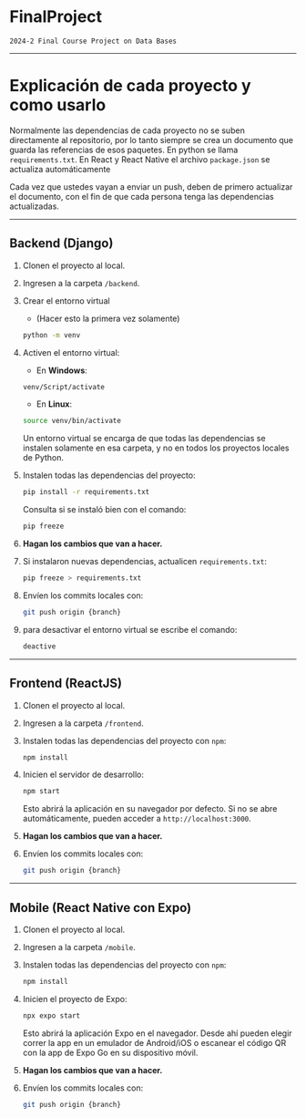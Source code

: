 # FinalProject
    2024-2 Final Course Project on Data Bases

---

# Explicación de cada proyecto y como usarlo

Normalmente las dependencias de cada proyecto no se suben directamente al repositorio, por lo tanto siempre se crea un documento que guarda las referencias de esos paquetes. En python se llama ``requirements.txt``. En React y React Native el archivo ``package.json`` se actualiza automáticamente

Cada vez que ustedes vayan a enviar un push, deben de primero actualizar el documento, con el fin de que cada persona tenga las dependencias actualizadas.

---

## Backend (Django)
    
1. Clonen el proyecto al local.
2. Ingresen a la carpeta `/backend`.
3. Crear el entorno virtual 

    - (Hacer esto la primera vez solamente)
    ```bash
    python -m venv
    ```

3. Activen el entorno virtual:

    - En **Windows**:
    ```bash
    venv/Script/activate
    ```

    - En **Linux**:
    ```bash
    source venv/bin/activate
    ```

    Un entorno virtual se encarga de que todas las dependencias se instalen solamente en esa carpeta, y no en todos los proyectos locales de Python.

4. Instalen todas las dependencias del proyecto:
    ```bash
    pip install -r requirements.txt
    ```
    
    Consulta si se instaló bien con el comando:
    ```bash
    pip freeze
    ```

5. **Hagan los cambios que van a hacer.**

6. Si instalaron nuevas dependencias, actualicen `requirements.txt`:
    ```bash
    pip freeze > requirements.txt
    ```

7. Envíen los commits locales con:
    ```bash
    git push origin {branch}
    ```

8. para desactivar el entorno virtual se escribe el comando: 
    ```bash
    deactive
    ```

---

## Frontend (ReactJS)

1. Clonen el proyecto al local.
2. Ingresen a la carpeta `/frontend`.
3. Instalen todas las dependencias del proyecto con `npm`:
    ```bash
    npm install
    ```

4. Inicien el servidor de desarrollo:
    ```bash
    npm start
    ```

    Esto abrirá la aplicación en su navegador por defecto. Si no se abre automáticamente, pueden acceder a `http://localhost:3000`.

5. **Hagan los cambios que van a hacer.**


6. Envíen los commits locales con:
    ```bash
    git push origin {branch}
    ```

---

## Mobile (React Native con Expo)

1. Clonen el proyecto al local.
2. Ingresen a la carpeta `/mobile`.
3. Instalen todas las dependencias del proyecto con `npm`:
    ```bash
    npm install
    ```

4. Inicien el proyecto de Expo:
    ```bash
    npx expo start
    ```

    Esto abrirá la aplicación Expo en el navegador. Desde ahí pueden elegir correr la app en un emulador de Android/iOS o escanear el código QR con la app de Expo Go en su dispositivo móvil.

5. **Hagan los cambios que van a hacer.**

6. Envíen los commits locales con:
    ```bash
    git push origin {branch}
    ```